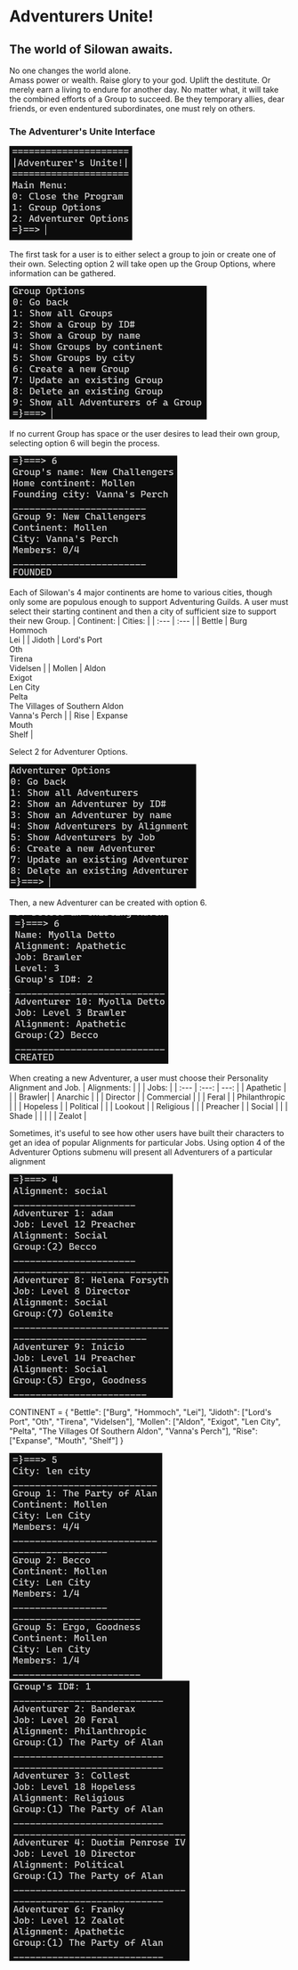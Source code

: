 # Adventurers Unite!
## The world of Silowan awaits.

No one changes the world alone.  
Amass power or wealth.  Raise glory to your god.  Uplift the destitute.  Or merely earn a living to endure for another day.
No matter what, it will take the combined efforts of a Group to succeed.  Be they temporary allies, dear friends, or even endentured subordinates, one must rely on others.

### The Adventurer's Unite Interface
![Main Menu](images/Main%20Menu.png)

The first task for a user is to either select a group to join or create one of their own. Selecting option 2 will take open up the Group Options, where information can be gathered.

![Group Options](images/Group%20Options.png)

If no current Group has space or the user desires to lead their own group, selecting option 6 will begin the process.

![Create a Group](images/Group%20Create.png)

Each of Silowan's 4 major continents are home to various cities, though only some are populous enough to support Adventuring Guilds.  A user must select their starting continent and then a city of sufficient size to support their new Group.
| Continent: | Cities: |
| :--- | :--- |
| Bettle | Burg <br> Hommoch <br> Lei |
| Jidoth | Lord's Port <br> Oth <br> Tirena <br> Videlsen |
| Mollen | Aldon <br> Exigot <br> Len City <br> Pelta <br> The Villages of Southern Aldon  <br> Vanna's Perch |
| Rise | Expanse <br> Mouth <br> Shelf |



Select 2 for Adventurer Options.

![Adventurer Options](images/Adventurer%20Options.png)

Then, a new Adventurer can be created with option 6.

![Create an Adventurer](images/Adventurer%20Create.png)

When creating a new Adventurer, a user must choose their Personality Alignment and Job.
| Alignments: | \| | Jobs: |
| :---      |    :---:    |       ---: |
| Apathetic | \| | Brawler|
| Anarchic | \| | Director |
| Commercial | \| | Feral |
| Philanthropic | \| | Hopeless |
| Political | \| | Lookout |
| Religious | \| | Preacher |
| Social | \| | Shade |
|  | \| | Zealot |

Sometimes, it's useful to see how other users have built their characters to get an idea of popular Alignments for particular Jobs.  Using option 4 of the Adventurer Options submenu will present all Adventurers of a particular alignment

![Adventurer by Alignment](images/Adventurer%20by%20Alignment.png)

CONTINENT = {
    "Bettle": ["Burg", "Hommoch", "Lei"],
    "Jidoth": ["Lord's Port", "Oth", "Tirena", "Videlsen"],
    "Mollen": ["Aldon", "Exigot", "Len City", "Pelta", "The Villages Of Southern Aldon", "Vanna's Perch"],
    "Rise": ["Expanse", "Mouth", "Shelf"]
}


![Group by City](images/Group%20by%20City.png)
![Group Members](images/Group%20Members%20by%20Group%20ID.png)
